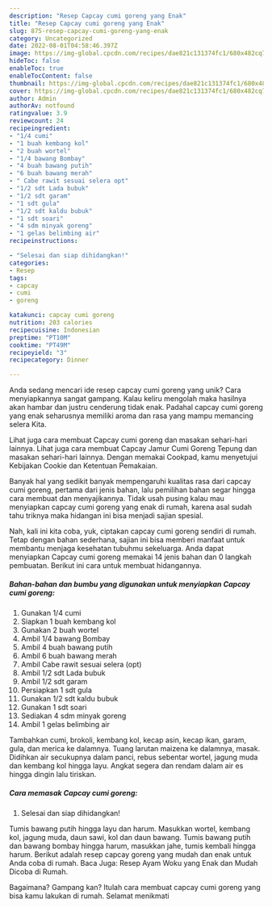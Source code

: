 ```yaml
---
description: "Resep Capcay cumi goreng yang Enak"
title: "Resep Capcay cumi goreng yang Enak"
slug: 875-resep-capcay-cumi-goreng-yang-enak
category: Uncategorized
date: 2022-08-01T04:58:46.397Z
image: https://img-global.cpcdn.com/recipes/dae821c131374fc1/680x482cq70/capcay-cumi-goreng-foto-resep-utama.jpg
hideToc: false
enableToc: true
enableTocContent: false
thumbnail: https://img-global.cpcdn.com/recipes/dae821c131374fc1/680x482cq70/capcay-cumi-goreng-foto-resep-utama.jpg
cover: https://img-global.cpcdn.com/recipes/dae821c131374fc1/680x482cq70/capcay-cumi-goreng-foto-resep-utama.jpg
author: Admin
authorAv: notfound
ratingvalue: 3.9
reviewcount: 24
recipeingredient:
- "1/4 cumi"
- "1 buah kembang kol"
- "2 buah wortel"
- "1/4 bawang Bombay"
- "4 buah bawang putih"
- "6 buah bawang merah"
- " Cabe rawit sesuai selera opt"
- "1/2 sdt Lada bubuk"
- "1/2 sdt garam"
- "1 sdt gula"
- "1/2 sdt kaldu bubuk"
- "1 sdt soari"
- "4 sdm minyak goreng"
- "1 gelas belimbing air"
recipeinstructions:

- "Selesai dan siap dihidangkan!"
categories:
- Resep
tags:
- capcay
- cumi
- goreng

katakunci: capcay cumi goreng 
nutrition: 203 calories
recipecuisine: Indonesian
preptime: "PT10M"
cooktime: "PT49M"
recipeyield: "3"
recipecategory: Dinner

---
```





Anda sedang mencari ide resep capcay cumi goreng yang unik? Cara menyiapkannya sangat gampang. Kalau keliru mengolah maka hasilnya akan hambar dan justru cenderung tidak enak. Padahal capcay cumi goreng yang enak seharusnya memiliki aroma dan rasa yang mampu memancing selera Kita.





Lihat juga cara membuat Capcay cumi goreng dan masakan sehari-hari lainnya. Lihat juga cara membuat Capcay Jamur Cumi Goreng Tepung dan masakan sehari-hari lainnya. Dengan memakai Cookpad, kamu menyetujui Kebijakan Cookie dan Ketentuan Pemakaian.

Banyak hal yang sedikit banyak mempengaruhi kualitas rasa dari capcay cumi goreng, pertama dari jenis bahan, lalu pemilihan bahan segar hingga cara membuat dan menyajikannya. Tidak usah pusing kalau mau menyiapkan capcay cumi goreng yang enak di rumah, karena asal sudah tahu triknya maka hidangan ini bisa menjadi sajian spesial.






Nah, kali ini kita coba, yuk, ciptakan capcay cumi goreng sendiri di rumah. Tetap dengan bahan sederhana, sajian ini bisa memberi manfaat untuk membantu menjaga kesehatan tubuhmu sekeluarga. Anda dapat menyiapkan Capcay cumi goreng memakai 14 jenis bahan dan 0 langkah pembuatan. Berikut ini cara untuk membuat hidangannya.

<!--inarticleads1-->

##### Bahan-bahan dan bumbu yang digunakan untuk menyiapkan Capcay cumi goreng:

1. Gunakan 1/4 cumi
1. Siapkan 1 buah kembang kol
1. Gunakan 2 buah wortel
1. Ambil 1/4 bawang Bombay
1. Ambil 4 buah bawang putih
1. Ambil 6 buah bawang merah
1. Ambil  Cabe rawit sesuai selera (opt)
1. Ambil 1/2 sdt Lada bubuk
1. Ambil 1/2 sdt garam
1. Persiapkan 1 sdt gula
1. Gunakan 1/2 sdt kaldu bubuk
1. Gunakan 1 sdt soari
1. Sediakan 4 sdm minyak goreng
1. Ambil 1 gelas belimbing air


Tambahkan cumi, brokoli, kembang kol, kecap asin, kecap ikan, garam, gula, dan merica ke dalamnya. Tuang larutan maizena ke dalamnya, masak. Didihkan air secukupnya dalam panci, rebus sebentar wortel, jagung muda dan kembang kol hingga layu. Angkat segera dan rendam dalam air es hingga dingin lalu tiriskan. 

<!--inarticleads2-->

##### Cara memasak Capcay cumi goreng:


1. Selesai dan siap dihidangkan!

Tumis bawang putih hingga layu dan harum. Masukkan wortel, kembang kol, jagung muda, daun sawi, kol dan daun bawang. Tumis bawang putih dan bawang bombay hingga harum, masukkan jahe, tumis kembali hingga harum. Berikut adalah resep capcay goreng yang mudah dan enak untuk Anda coba di rumah. Baca Juga: Resep Ayam Woku yang Enak dan Mudah Dicoba di Rumah. 

Bagaimana? Gampang kan? Itulah cara membuat capcay cumi goreng yang bisa kamu lakukan di rumah. Selamat menikmati
